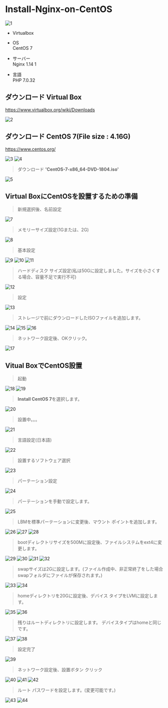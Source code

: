 # Install-Nginx-on-CentOS

![1](https://user-images.githubusercontent.com/43987455/48970810-25fc2200-f054-11e8-925b-05bf54db256d.JPG)

* Virtualbox

* OS<br>
CentOS 7

* サーバー<br>
Nginx 1.14 1

* 言語<br>
PHP 7.0.32


## ダウンロード Virtual Box

https://www.virtualbox.org/wiki/Downloads

![2](https://user-images.githubusercontent.com/43987455/48970852-e6820580-f054-11e8-9b0b-06123f495e86.JPG)

## ダウンロード CentOS 7(File size : 4.16G)

https://www.centos.org/

![3](https://user-images.githubusercontent.com/43987455/48970903-c69f1180-f055-11e8-92ea-19ebbca6345f.JPG)
![4](https://user-images.githubusercontent.com/43987455/48970900-c272f400-f055-11e8-82e4-1bc0e6249f4b.JPG)

> ダウンロード **'CentOS-7-x86_64-DVD-1804.iso'**

![5](https://user-images.githubusercontent.com/43987455/48970901-c272f400-f055-11e8-9de2-9fabdc51074c.JPG)

## Virtual BoxにCentOSを設置するための準備

> 新規選択後、名前設定

![7](https://user-images.githubusercontent.com/43987455/48971121-26e38280-f059-11e8-80eb-5396f1dde756.JPG)

> メモリーサイズ設定(1Gまたは、2G)

![8](https://user-images.githubusercontent.com/43987455/48971122-26e38280-f059-11e8-9d1f-108db871a425.JPG)


> 基本設定

![9](https://user-images.githubusercontent.com/43987455/48971123-26e38280-f059-11e8-9522-a14631c2fea6.JPG)
![10](https://user-images.githubusercontent.com/43987455/48971124-26e38280-f059-11e8-8051-3089f513ef70.JPG)
![11](https://user-images.githubusercontent.com/43987455/48971125-277c1900-f059-11e8-88fb-e244a241ef4c.JPG)


> ハードディスク サイズ設定(私は50Gに設定しました。サイズを小さくする場合、容量不足で実行不可)

![12](https://user-images.githubusercontent.com/43987455/48971126-277c1900-f059-11e8-85fb-864cf960db9d.JPG)

> 設定

![13](https://user-images.githubusercontent.com/43987455/48971127-277c1900-f059-11e8-9145-0b61aa14324f.JPG)

> ストレージで前にダウンロードしたISOファイルを追加します。

![14](https://user-images.githubusercontent.com/43987455/48971128-2814af80-f059-11e8-8fab-6a0def49d39d.JPG)
![15](https://user-images.githubusercontent.com/43987455/48971129-2814af80-f059-11e8-884f-f06d7c82a188.JPG)
![16](https://user-images.githubusercontent.com/43987455/48971118-25b25580-f059-11e8-98ee-4167f6f40267.JPG)

> ネットワーク設定後、OKクリック。

![17](https://user-images.githubusercontent.com/43987455/48971119-264aec00-f059-11e8-8bc7-a495c978fb7a.jpg)

## Vitual BoxでCentOS設置

> 起動

![18](https://user-images.githubusercontent.com/43987455/48971120-264aec00-f059-11e8-9462-c119c5d05f06.JPG)
![19](https://user-images.githubusercontent.com/43987455/48971720-d8d27d00-f060-11e8-945c-5ad47ba3fb3e.JPG)

> **Install CentOS 7**を選択します。

![20](https://user-images.githubusercontent.com/43987455/48971721-d8d27d00-f060-11e8-990e-291563ea37ed.JPG)

> 設置中。。。

![21](https://user-images.githubusercontent.com/43987455/48971722-d96b1380-f060-11e8-9d82-3838a24d1bc4.JPG)

> 言語設定(日本語)

![22](https://user-images.githubusercontent.com/43987455/48971723-d96b1380-f060-11e8-95f4-4257cc9ec107.JPG)

> 設置するソフトウェア選択

![23](https://user-images.githubusercontent.com/43987455/48971724-d96b1380-f060-11e8-9e74-d95da572fd78.JPG)

> パーテーション設定

![24](https://user-images.githubusercontent.com/43987455/48971725-d96b1380-f060-11e8-8e80-497a59eca631.JPG)

> パーテーションを手動で設定します。

![25](https://user-images.githubusercontent.com/43987455/48971726-d96b1380-f060-11e8-913a-b7e5939ceba8.JPG)

> LBMを標準パーテーションに変更後、マウント ポイントを追加します。

![26](https://user-images.githubusercontent.com/43987455/48971701-d6702300-f060-11e8-861d-0e3410d1dff4.JPG)
![27](https://user-images.githubusercontent.com/43987455/48971702-d6702300-f060-11e8-94ca-da4b398c71f2.JPG)
![28](https://user-images.githubusercontent.com/43987455/48971703-d6702300-f060-11e8-9aff-19dc823be91b.JPG)

> bootディレクトリサイズを500Mに設定後、ファイルシステムをext4に変更します。

![29](https://user-images.githubusercontent.com/43987455/48971704-d708b980-f060-11e8-94af-d6639724d3ac.JPG)
![30](https://user-images.githubusercontent.com/43987455/48971705-d708b980-f060-11e8-9d2d-7d42a2a8bfa8.JPG)
![31](https://user-images.githubusercontent.com/43987455/48971706-d708b980-f060-11e8-80aa-e8a06f1296cb.JPG)
![32](https://user-images.githubusercontent.com/43987455/48971707-d708b980-f060-11e8-83e6-626fc4b1f4de.JPG)

> swapサイズは2Gに設定します。(ファイル作成中、非正常終了をした場合swapフォルダにファイルが保存されます。)

![33](https://user-images.githubusercontent.com/43987455/48971708-d7a15000-f060-11e8-979f-7c406f9b6b26.JPG)
![34](https://user-images.githubusercontent.com/43987455/48971709-d7a15000-f060-11e8-8504-4649d2bb6e98.JPG)

> homeディレクトリを20Gに設定後、デバイス タイプをLVMに設定します。

![35](https://user-images.githubusercontent.com/43987455/48971710-d7a15000-f060-11e8-9f12-7004332ce017.JPG)
![36](https://user-images.githubusercontent.com/43987455/48971711-d7a15000-f060-11e8-9381-272b5181c7a4.JPG)

> 残りはルートディレクトリに設定します。 デバイスタイプはhomeと同じです。

![37](https://user-images.githubusercontent.com/43987455/48971712-d839e680-f060-11e8-9bc5-d1f9b296af84.JPG)
![38](https://user-images.githubusercontent.com/43987455/48971713-d839e680-f060-11e8-87b1-56c644251470.JPG)

> 設定完了

![39](https://user-images.githubusercontent.com/43987455/48971714-d839e680-f060-11e8-9269-cc2959710fa7.JPG)

> ネットワーク設定後、設置ボタン クリック

![40](https://user-images.githubusercontent.com/43987455/48971715-d839e680-f060-11e8-8802-8b4b4210a1a1.JPG)
![41](https://user-images.githubusercontent.com/43987455/48971716-d839e680-f060-11e8-8ab1-585d6a12c42a.JPG)
![42](https://user-images.githubusercontent.com/43987455/48971717-d8d27d00-f060-11e8-8963-86160f093984.JPG)

> ルート パスワードを設定します。(変更可能です。)

![43](https://user-images.githubusercontent.com/43987455/48971718-d8d27d00-f060-11e8-991b-bf6eb450425b.JPG)
![44](https://user-images.githubusercontent.com/43987455/48971719-d8d27d00-f060-11e8-84e2-2e955345ef44.JPG)








